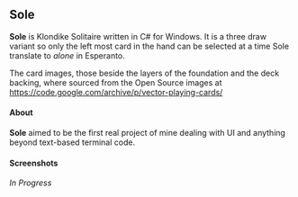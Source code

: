 ## Sole ##

**Sole** is Klondike Solitaire written in C# for Windows. It is a three draw variant 
so only the left most card in the hand can be selected at a time
Sole translate to *alone* in Esperanto.  

The card images, those beside the layers of the foundation and the deck backing, where sourced from the Open Source images at
https://code.google.com/archive/p/vector-playing-cards/

#### About ####
**Sole** aimed to be the first real project of mine dealing with UI and anything beyond text-based terminal code. 

#### Screenshots ####

*In Progress*

